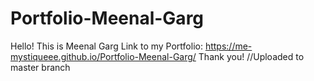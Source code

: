 # Portfolio-Meenal-Garg

Hello! This is Meenal Garg
Link to my Portfolio: https://me-mystiqueee.github.io/Portfolio-Meenal-Garg/
Thank you!
//Uploaded to master branch
